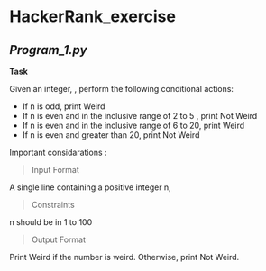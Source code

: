 # HackerRank_exercise

## ***Program_1.py***

  **Task**
    
   Given an integer, , perform the following conditional actions:

- If n is odd, print Weird
- If n is even and in the inclusive range of 2 to 5 , print Not Weird
- If n is even and in the inclusive range of 6 to 20, print Weird
- If n is even and greater than 20, print Not Weird

Important considarations :

>Input Format

A single line containing a positive integer n,
>Constraints

n should be in 1 to 100
>Output Format

Print Weird if the number is weird. Otherwise, print Not Weird.

